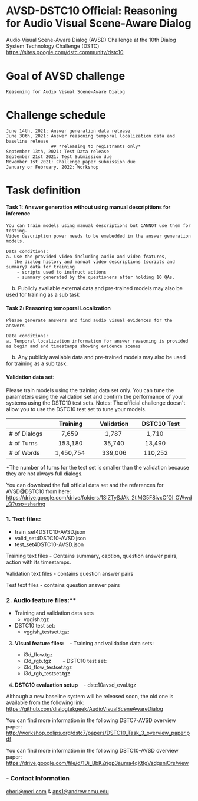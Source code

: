 # AVSD-DSTC10 Official: Reasoning for Audio Visual Scene-Aware Dialog
Audio Visual Scene-Aware Dialog (AVSD) Challenge at the 10th Dialog System Technology Challenge (DSTC)
https://sites.google.com/dstc.community/dstc10

# Goal of AVSD challenge
    Reasoning for Audio Visual Scene-Aware Dialog
    
# Challenge schedule
    June 14th, 2021: Answer generation data release
    June 30th, 2021: Answer reasoning temporal localization data and baseline release
                     ## *releasing to registrants only*
    September 13th, 2021: Test Data release
    September 21st 2021: Test Submission due
    November 1st 2021: Challenge paper submission due
    January or February, 2022: Workshop

# Task definition
#### Task 1: Answer generation without using manual descripitions for inference
    You can train models using manual descriptions but CANNOT use them for testing. 
    Video description power needs to be emebedded in the answer generation models.
    
    Data conditions:
    a. Use the provided video including audio and video features, 
       the dialog history and manual video descriptions (scripts and summary) data for training
        - scripts used to instruct actions
        - summary generated by the questioners after holding 10 QAs.
    b. Publicly available external data and pre-trained models may also be used for training as a sub task

#### Task 2: Reasoning temoporal Localization 
    Please generate answers and find audio visual evidences for the answers 

    Data conditions:
    a. Temporal localization information for answer reasoning is provided as begin and end timestamps showing evidence scenes
    b. Any publicly available data and pre-trained models may also be used for training as a sub task.
    
#### Validation data set:

Please train models using the training data set only.
You can tune the parameters using the validation set and confirm the performance of your systems using the DSTC10 test sets.
Notes: The official challenge doesn't allow you to use the DSTC10 test set to tune your models.

|               |    Training    |  Validation   |   DSTC10 Test  |
| ------------- | -------------- | ------------- | ------------- |
| # of Dialogs  |       7,659    |      1,787    |      1,710    |   
| # of Turns    |     153,180    |     35,740    |     13,490    |
| # of Words    |   1,450,754    |    339,006    |    110,252    |

*The number of turns for the test set is smaller than the validation
because they are not always full dialogs.

You can download the full official data set and the references for AVSD@DSTC10 from here:
https://drive.google.com/drive/folders/1SlZTySJAk_2tiMG5F8ivxCfOl_OWwd_Q?usp=sharing

### 1. Text files:
* train_set4DSTC10-AVSD.json
* valid_set4DSTC10-AVSD.json
* test_set4DSTC10-AVSD.json

Training text files - Contains summary, caption, question answer pairs, action with its timestamps. 

Validation text files - contains question answer pairs

Test text files - contains question answer pairs

### 2. Audio feature files:**
* Training and validation data sets  
   * vggish.tgz 
* DSTC10 test set:
   * vggish_testset.tgz: 

3. **Visual feature files:**
   - Training and validation data sets:
     
     - i3d_flow.tgz 
     
     - i3d_rgb.tgz
   
   - DSTC10 test set:
   
     - i3d_flow_testset.tgz
     
     - i3d_rgb_testset.tgz

4. **DSTC10 evaluation setup**
   - dstc10avsd_eval.tgz


Although a new baseline system will be released soon, the old one is available from the following link:
https://github.com/dialogtekgeek/AudioVisualSceneAwareDialog

You can find more information in the following DSTC7-AVSD overview paper:
http://workshop.colips.org/dstc7/papers/DSTC10_Task_3_overview_paper.pdf

You can find more information in the following DSTC10-AVSD overview paper:
https://drive.google.com/file/d/1Di_BbKZrigp3auma4qKtIgVsdgsniOrs/view

### - Contact Information
chori@merl.com & aps1@andrew.cmu.edu
